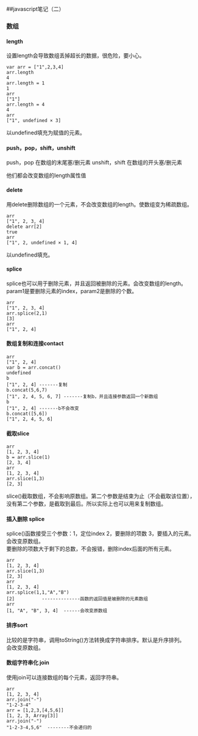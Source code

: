 ##javascript笔记（二）

### 数组
#### length
设置length会导致数组丢掉超长的数据，很危险，要小心。

```
var arr = ["1",2,3,4]
arr.length
4
arr.length = 1
1
arr
["1"]
arr.length = 4
4
arr
["1", undefined × 3]
```
以undefined填充为赋值的元素。  
#### push，pop，shift，unshift
push，pop 在数组的末尾塞/删元素
unshift，shift 在数组的开头塞/删元素

他们都会改变数组的length属性值

#### delete
用delete删除数组的一个元素，不会改变数组的length。使数组变为稀疏数组。  

```
arr
["1", 2, 3, 4]
delete arr[2]
true
arr
["1", 2, undefined × 1, 4]
```
以undefined填充。  

#### splice
splice也可以用于删除元素，并且返回被删除的元素。会改变数组的length。
param1是要删除元素的index，param2是删除的个数。

```
arr
["1", 2, 3, 4]
arr.splice(2,1)
[3]
arr
["1", 2, 4]
```

#### 数组复制和连接contact
```
arr
["1", 2, 4]
var b = arr.concat()
undefined
b
["1", 2, 4] -------复制
b.concat(5,6,7)
["1", 2, 4, 5, 6, 7] -------复制b，并且连接参数返回一个新数组
b
["1", 2, 4] -------b不会改变
b.concat([5,6])
["1", 2, 4, 5, 6]
```

#### 截取slice
```
arr
[1, 2, 3, 4]
b = arr.slice(1)
[2, 3, 4]
arr
[1, 2, 3, 4]
arr.slice(1,3)
[2, 3]
```
slice()截取数组，不会影响原数组。第二个参数是结束为止（不会截取该位置），没有第二个参数，是截取到最后。所以实际上也可以用来复制数组。  

#### 插入删除 splice
splice()函数接受三个参数：1，定位index 2，要删除的项数  3，要插入的元素。    
会改变原数组。  
要删除的项数大于剩下的总数，不会报错，删除index后面的所有元素。

```
arr
[1, 2, 3, 4]
arr.slice(1,3)
[2, 3]
arr
[1, 2, 3, 4]
arr.splice(1,1,"A","B")
[2]          --------------函数的返回值是被删除的元素数组
arr
[1, "A", "B", 3, 4]  ------会改变原数组
```
#### 排序sort
比较的是字符串，调用toString()方法转换成字符串排序。默认是升序排列。  
会改变原数组。  


#### 数组字符串化 join
使用join可以连接数组的每个元素，返回字符串。   

```
arr
[1, 2, 3, 4]
arr.join("-")
"1-2-3-4"
arr = [1,2,3,[4,5,6]]
[1, 2, 3, Array[3]]
arr.join("-")
"1-2-3-4,5,6"  --------不会递归的
```





